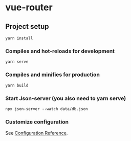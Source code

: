 # vue-router

## Project setup

```
yarn install
```

### Compiles and hot-reloads for development

```
yarn serve
```

### Compiles and minifies for production

```
yarn build
```

### Start Json-server (you also need to yarn serve)

```
npx json-server --watch data/db.json
```

### Customize configuration

See [Configuration Reference](https://cli.vuejs.org/config/).
